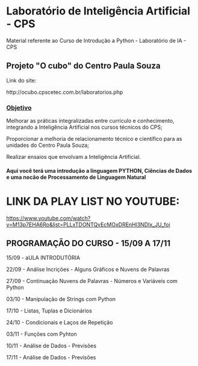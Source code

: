 # Laboratório de Inteligência Artificial - CPS
Material referente ao Curso de Introdução a Python - Laboratório de IA - CPS
<h2> Projeto "O cubo" do Centro Paula Souza</h2>
<p>Link do site: </p>
http://ocubo.cpscetec.com.br/laboratorios.php
<h3><u>Objetivo</u></h3>
<p>Melhorar as práticas integralizadas entre currículo e conhecimento, integrando a Inteligência Artificial nos cursos técnicos do CPS;</p>
<p>Proporcionar a melhoria de relacionamento técnico e científico para as unidades do Centro Paula Souza;</p>
<p>Realizar ensaios que envolvam a Inteligência Artificial.</p>

<h4>Aqui você terá uma introdução a linguagem PYTHON, Ciências de Dados e uma nocão de Processamento de Linguagem Natural</h4>

# LINK DA PLAY LIST NO YOUTUBE:

https://www.youtube.com/watch?v=M13p7EHA6Ro&list=PLLxTDONTQvEcMOxDREnHl3NDIx_JU_foi

<h2>PROGRAMAÇÃO DO CURSO - 15/09 A 17/11</h2>

<p> 15/09 - aULA INTRODUTÓRIA </p>
<p> 22/09 - Análise Incrições - Alguns Gráficos e Nuvens de Palavras </p>
<p> 27/09 - Continuação Nuvens de Palavras - Números e Variáveis com Python </p>
<p> 03/10 - Manipulação de Strings com Python </p>
<p> 17/10 - Listas, Tuplas e Dicionários </p>
<p> 24/10 - Condicionais e Laços de Repetição </p>
<p> 03/11 - Funções com Pyhton </p>
<p> 10/11 - Análise de Dados - Previsões </p>
<p> 17/11 - Análise de Dados - Previsões </p>





